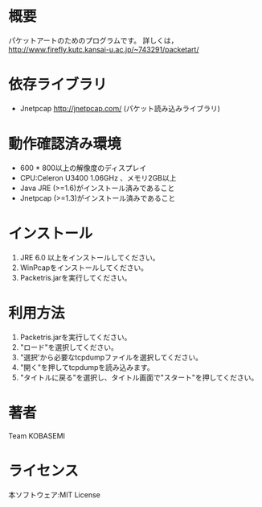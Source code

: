 概要
=========
パケットアートのためのプログラムです。
詳しくは，http://www.firefly.kutc.kansai-u.ac.jp/~743291/packetart/


依存ライブラリ
=========
* Jnetpcap <http://jnetpcap.com/> (パケット読み込みライブラリ)

動作確認済み環境
=========
* 600 * 800以上の解像度のディスプレイ
* CPU:Celeron U3400 1.06GHz 、メモリ2GB以上
* Java JRE (>=1.6)がインストール済みであること
* Jnetpcap (>=1.3)がインストール済みであること

インストール
=========
1. JRE 6.0 以上をインストールしてください。
1. WinPcapをインストールしてください。
1. Packetris.jarを実行してください。

利用方法
=========
1. Packetris.jarを実行してください。
1. "ロード"を選択してください。
1. "選択'から必要なtcpdumpファイルを選択してください。
1. "開く"を押してtcpdumpを読み込みます。
1. "タイトルに戻る"を選択し、タイトル画面で"スタート"を押してください。

著者
=========
Team KOBASEMI

ライセンス
=========
本ソフトウェア:MIT License
